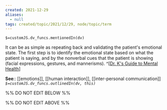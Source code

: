 ```yaml
---
created: 2021-12-29 
aliases:
  - null
tags: created/topic/2021/12/29, node/topic/term
---
```

`$=customJS.dv_funcs.mentionedIn(dv)`

It can be as simple as repeating back and validating the patient's emotional state. The first step is to identify the emotional state based on what the patient is saying, and by the nonverbal cues that the patient is showing (facial expressions, gestures, and mannerisms).
^[[Dr. K's Guide to Mental Health](https://coaching.healthygamer.gg/guide)]

**See**:: [[emotions]], [[human interaction]], [[inter-personal communication]]
*`$=customJS.dv_funcs.outlinedIn(dv, this)`*

%% DO NOT EDIT BELOW %%

%% DO NOT EDIT ABOVE %%
